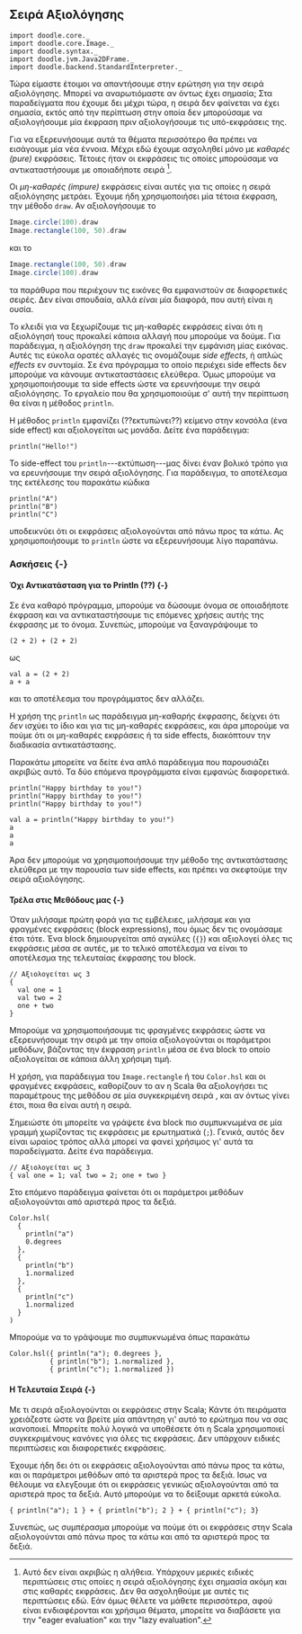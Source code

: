 ## Σειρά Αξιολόγησης

```tut:invisible
import doodle.core._
import doodle.core.Image._
import doodle.syntax._
import doodle.jvm.Java2DFrame._
import doodle.backend.StandardInterpreter._
```

Τώρα είμαστε έτοιμοι να απαντήσουμε στην ερώτηση για την σειρά αξιολόγησης.
Μπορεί να αναρωτιόμαστε αν όντως έχει σημασία;
Στα παραδείγματα που έχουμε δει μέχρι τώρα, η σειρά δεν φαίνεται να έχει σημασία, εκτός από την περίπτωση στην οποία δεν μπορούσαμε να αξιολογήσουμε μία έκφραση πριν αξιολογήσουμε τις υπό-εκφράσεις της.

Για να εξερευνήσουμε αυτά τα θέματα περισσότερο θα πρέπει να εισάγουμε μία νέα έννοια.
Μέχρι εδώ έχουμε ασχοληθεί μόνο με *καθαρές (pure)* εκφράσεις.
Τέτοιες ήταν οι εκφράσεις τις οποίες μπορούσαμε να αντικαταστήσουμε με οποιαδήποτε σειρά [^ειδικές-περιπτώσεις].

Οι *μη-καθαρές (impure)* εκφράσεις είναι αυτές για τις οποίες η σειρά αξιολόγησης μετράει.
Έχουμε ήδη χρησιμοποιήσει μία τέτοια έκφραση, την μέθοδο `draw`.
Αν αξιολογήσουμε τo

```scala
Image.circle(100).draw
Image.rectangle(100, 50).draw
```

και τo

```scala
Image.rectangle(100, 50).draw
Image.circle(100).draw
```

τα παράθυρα που περιέχουν τις εικόνες θα εμφανιστούν σε διαφορετικές σειρές.
Δεν είναι σπουδαία, αλλά *είναι* μία διαφορά, που αυτή είναι η ουσία.

Το κλειδί για να ξεχωρίζουμε τις μη-καθαρές εκφράσεις είναι ότι η αξιολόγησή τους προκαλεί κάποια αλλαγή που μπορούμε να δούμε.
Για παράδειγμα, η αξιολόγηση της `draw` προκαλεί την εμφάνιση μίας εικόνας.
Αυτές τις εύκολα ορατές αλλαγές τις ονομάζουμε *side effects*, ή απλώς *effects* εν συντομία.
Σε ένα πρόγραμμα το οποίο περιέχει side effects δεν μπορούμε να κάνουμε αντικαταστάσεις ελεύθερα.
Όμως μπορούμε να χρησιμοποιήσουμε τα side effects ώστε να ερευνήσουμε την σειρά αξιολόγησης.
Το εργαλείο που θα χρησιμοποιούμε σ' αυτή την περίπτωση θα είναι η μέθοδος `println`.

Η μέθοδος `println` εμφανίζει (??εκτυπώνει??) κείμενο στην κονσόλα (ένα side effect) και αξιολογείται ως μονάδα.
Δείτε ένα παράδειγμα:

```tut:book
println("Hello!")
```

Το side-effect του `println`---εκτύπωση---μας δίνει έναν βολικό τρόπο για να ερευνήσουμε την σειρά αξιολόγησης.
Για παράδειγμα, το αποτέλεσμα της εκτέλεσης του παρακάτω κώδικα

```tut:book
println("A")
println("B")
println("C")
```

υποδεικνύει ότι οι εκφράσεις αξιολογούνται από πάνω προς τα κάτω.
Ας χρησιμοποιήσουμε το `println` ώστε να εξερευνήσουμε λίγο παραπάνω.


### Ασκήσεις {-}

#### Όχι Αντικατάσταση για το Println (??) {-}

Σε ένα καθαρό πρόγραμμα, μπορούμε να δώσουμε όνομα σε οποιαδήποτε έκφραση και να αντικαταστήσουμε τις επόμενες χρήσεις αυτής της έκφρασης με το όνομα.
Συνεπώς, μπορούμε να ξαναγράψουμε το

```tut:silent:book
(2 + 2) + (2 + 2)
```

ως

```tut:silent:book
val a = (2 + 2)
a + a
```

και το αποτέλεσμα του προγράμματος δεν αλλάζει.

Η χρήση της `println` ως παράδειγμα μη-καθαρής έκφρασης, δείχνει ότι *δεν* ισχύει το ίδιο και για τις μη-καθαρές εκφράσεις, και άρα μπορούμε να πούμε ότι οι μη-καθαρές εκφράσεις ή τα side effects, διακόπτουν την διαδικασία αντικατάστασης.

<div class="solution">
Παρακάτω μπορείτε να δείτε ένα απλό παράδειγμα που παρουσιάζει ακριβώς αυτό.
Τα δύο επόμενα προγράμματα είναι εμφανώς διαφορετικά.

```tut:book
println("Happy birthday to you!")
println("Happy birthday to you!")
println("Happy birthday to you!")
```

```tut:book
val a = println("Happy birthday to you!")
a
a 
a
```

Άρα δεν μπορούμε να χρησιμοποιήσουμε την μέθοδο της αντικατάστασης ελεύθερα με την παρουσία των side effects, και πρέπει να σκεφτούμε την σειρά αξιολόγησης.
</div>


#### Τρέλα στις Μεθόδους μας {-}

Όταν μιλήσαμε πρώτη φορά για τις εμβέλειες, μιλήσαμε και για φραγμένες εκφράσεις (block expressions), που όμως δεν τις ονομάσαμε έτσι τότε.
Ένα block δημιουργείται από αγκύλες (`{}`) και αξιολογεί όλες τις εκφράσεις μέσα σε αυτές, με το τελικό αποτέλεσμα να είναι το αποτέλεσμα της τελευταίας έκφρασης του block.

```tut:book
// Αξιολογείται ως 3
{
  val one = 1
  val two = 2
  one + two
}
```

Μπορούμε να χρησιμοποιήσουμε τις φραγμένες εκφράσεις ώστε να εξερευνήσουμε την σειρά με την οποία αξιολογούνται οι παράμετροι μεθόδων, βάζοντας την έκφραση `println` μέσα σε ένα block το οποίο αξιολογείται σε κάποια άλλη χρήσιμη τιμή.

Η χρήση, για παράδειγμα του `Image.rectangle` ή του `Color.hsl` και οι φραγμένες εκφράσεις, καθορίζουν το αν η Scala θα αξιολογήσει τις παραμέτρους της μεθόδου σε μία συγκεκριμένη σειρά , και αν όντως γίνει έτσι, ποια θα είναι αυτή η σειρά.

Σημειώστε ότι μπορείτε να γράψετε ένα block πιο συμπυκνωμένα σε μία γραμμή χωρίζοντας τις εκφράσεις με ερωτηματικά (`;`).
Γενικά, αυτός δεν είναι ωραίος τρόπος αλλά μπορεί να φανεί χρήσιμος γι' αυτά τα παραδείγματα.
Δείτε ένα παράδειγμα.

```tut:book
// Αξιολογείται ως 3
{ val one = 1; val two = 2; one + two }
```

<div class="solution">
Στο επόμενο παράδειγμα φαίνεται ότι οι παράμετροι μεθόδων αξιολογούνται από αριστερά προς τα δεξιά.

```tut:book
Color.hsl(
  {
    println("a")
    0.degrees
  },
  {
    println("b")
    1.normalized
  },
  { 
    println("c")
    1.normalized
  }
)
```

Μπορούμε να το γράψουμε πιο συμπυκνωμένα όπως παρακάτω
```tut:book
Color.hsl({ println("a"); 0.degrees },
          { println("b"); 1.normalized },
          { println("c"); 1.normalized })
```
</div>


#### Η Τελευταία Σειρά  {-}

Με τι σειρά αξιολογούνται οι εκφράσεις στην Scala;
Κάντε ότι πειράματα χρειάζεστε ώστε να βρείτε μία απάντηση γι' αυτό το ερώτημα που να σας ικανοποιεί.
Μπορείτε  πολύ λογικά να υποθέσετε ότι η Scala χρησιμοποιεί συγκεκριμένους κανόνες για όλες τις εκφράσεις.
Δεν υπάρχουν ειδικές περιπτώσεις και διαφορετικές εκφράσεις.

<div class="solution">
Έχουμε ήδη δει ότι οι εκφράσεις αξιολογούνται από πάνω προς τα κάτω, και οι παράμετροι μεθόδων από τα αριστερά προς τα δεξιά.
Ισως να θέλουμε να ελεγξουμε ότι οι εκφράσεις γενικώς αξιολογούνται από τα αριστερά προς τα δεξιά.
Αυτό μπορούμε να το δείξουμε αρκετά εύκολα.

```tut:book
{ println("a"); 1 } + { println("b"); 2 } + { println("c"); 3}
```

Συνεπώς, ως συμπέρασμα μπορούμε να πούμε ότι οι εκφράσεις στην Scala αξιολογούνται από πάνω προς τα κάτω και από τα αριστερά προς τα δεξιά.
</div>

[^ειδικές-περιπτώσεις]: Αυτό δεν είναι ακριβώς η αλήθεια. Υπάρχουν μερικές ειδικές περιπτώσεις στις οποίες η σειρά αξιολόγησης έχει σημασία ακόμη και στις καθαρές εκφράσεις. Δεν θα ασχοληθούμε με αυτές τις περιπτώσεις εδώ. Εάν όμως θέλετε να μάθετε περισσότερα, αφού είναι ενδιαφέρονται και χρήσιμα θέματα, μπορείτε να διαβάσετε για την "eager evaluation" και την "lazy evaluation".
